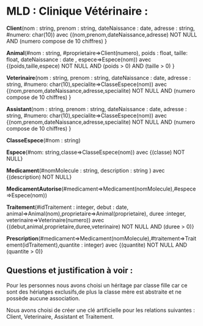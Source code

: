 # MLD : Clinique Vétérinaire :

**Client**(nom : string, prenom : string, dateNaissance : date, adresse : string, #numero: char(10))
  avec {(nom,prenom,dateNaissance,adresse) NOT NULL AND (numero compose de 10 chiffres) }

**Animal**(#nom : string, #proprietaire=>Client(numero), poids : float, taille: float, dateNaissance : date , espece=>Espece(nom))
  avec {(poids,taille,espece) NOT NULL AND (poids > 0) AND (taille > 0) }

**Veterinaire**(nom : string, prenom : string, dateNaissance : date, adresse : string, #numero: char(10),specialite=>ClasseEspece(nom))
  avec {(nom,prenom,dateNaissance,adresse,specialite) NOT NULL AND (numero compose de 10 chiffres) }

**Assistant**(nom : string, prenom : string, dateNaissance : date, adresse : string, #numero: char(10),specialite=>ClasseEspece(nom))
  avec {(nom,prenom,dateNaissance,adresse,specialite) NOT NULL AND (numero compose de 10 chiffres) }

**ClasseEspece**(#nom : string)

**Espece**(#nom: string,classe=>ClasseEspece(nom))
    avec {(classe) NOT NULL}

**Medicament**(#nomMolecule : string, description : string )
    avec {(description) NOT NULL}

**MedicamentAutorise**(#medicament=>Medicament(nomMolecule),#espece=>Espece(nom))

**Traitement**(#idTraitement : integer, debut : date, animal=>Animal(nom),proprietaire=>Animal(proprietaire), duree :integer, veterinaire=>Veterinaire(numero))
  avec {(debut,animal,proprietaire,duree,veterinaire) NOT NULL AND (duree > 0)}

**Prescription**(#medicament=>Medicament(nomMolecule),#traitement=>Traitement(idTraitement),quantite : integer)
  avec {(quantite) NOT NULL AND (quantite > 0)}


## Questions et justification à voir : 
Pour les personnes nous avons choisi un héritage par classe fille car ce sont des hériatges exclusifs,de plus la classe mère est abstraite et ne possède aucune association.




Nous avons choisi de créer une clé artificielle pour les relations suivantes : Client, Veterinaire, Assistant et Traitement.